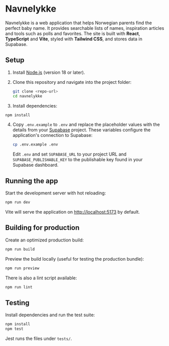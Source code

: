 # Navnelykke

Navnelykke is a web application that helps Norwegian parents find the perfect baby name. It provides searchable lists of names, inspiration articles and tools such as polls and favorites. The site is built with **React**, **TypeScript** and **Vite**, styled with **Tailwind CSS**, and stores data in Supabase.

## Setup

1. Install [Node.js](https://nodejs.org/) (version 18 or later).
2. Clone this repository and navigate into the project folder:

   ```bash
   git clone <repo-url>
   cd navnelykke
   ```
3. Install dependencies:

```bash
npm install
```

4. Copy `.env.example` to `.env` and replace the placeholder values with the
   details from your [Supabase](https://supabase.com) project. These variables
   configure the application's connection to Supabase:

   ```bash
   cp .env.example .env
   ```

   Edit `.env` and set `SUPABASE_URL` to your project URL and
   `SUPABASE_PUBLISHABLE_KEY` to the publishable key found in your Supabase
   dashboard.

## Running the app

Start the development server with hot reloading:

```bash
npm run dev
```

Vite will serve the application on <http://localhost:5173> by default.

## Building for production

Create an optimized production build:

```bash
npm run build
```

Preview the build locally (useful for testing the production bundle):

```bash
npm run preview
```

There is also a lint script available:

```bash
npm run lint
```

## Testing

Install dependencies and run the test suite:

```bash
npm install
npm test
```

Jest runs the files under `tests/`.

